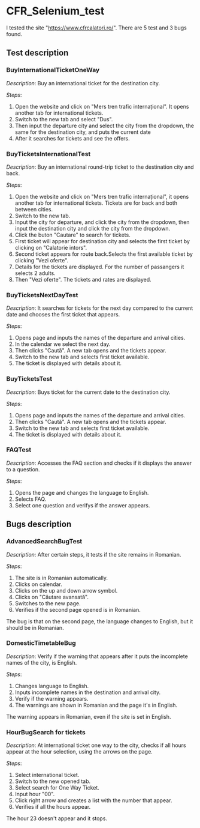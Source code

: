 # CFR_Selenium_test
I tested the site "https://www.cfrcalatori.ro/". There are 5 test and 3 bugs found.

## Test description
### BuyInternationalTicketOneWay
_Description_: Buy an international ticket for the destination city.

_Steps_:
1. Open the website and click on "Mers tren trafic internațional". It opens another tab for international tickets.
1. Switch to the new tab and select "Dus".
1. Then input the departure city and select the city from the dropdown, the same for the destination city, and puts the current date 
1. After it searches for tickets and see the offers.

### BuyTicketsInternationalTest
_Description_: Buy an international round-trip ticket to the destination city and back.

_Steps_:
1. Open the website and click on "Mers tren trafic internațional", it opens another tab for international tickets. Tickets are for back and both between cities.
1. Switch to the new tab.
1. Input the city for departure, and click the city from the dropdown, then input the destination city and click the city from the dropdown.
1. Click the buton "Cautare" to search for tickets.
1. First ticket will appear for destination city and selects the first ticket by clicking on "Calatorie intors".
1. Second ticket appears for route back.Selects the first available ticket by clicking "Vezi oferte".
1. Details for the tickets are displayed. For the number of passangers it selects 2 adults.
1. Then "Vezi oferte". The tickets and rates are displayed.

### BuyTicketsNextDayTest
_Description_: It searches for tickets for the next day compared to the current date and chooses the first ticket that appears.

_Steps_:
1. Opens page and inputs the names of the departure and arrival cities.
1. In the calendar we select the next day.
1. Then clicks "Caută". A new tab opens and the tickets appear.
1. Switch to the new tab and selects first ticket available.
1. The ticket is displayed with details about it.

### BuyTicketsTest
_Description_: Buys ticket for the current date to the destination city.

_Steps_:
1. Opens page and inputs the names of the departure and arrival cities.
1. Then clicks "Caută". A new tab opens and the tickets appear.
1. Switch to the new tab and selects first ticket available.
1. The ticket is displayed with details about it.


### FAQTest
_Description_: Accesses the FAQ section and checks if it displays the answer to a question.

_Steps_:
1. Opens the page and changes the language to English.
1. Selects FAQ.
1. Select one question and verifys if the answer appears.

## Bugs description

### AdvancedSearchBugTest
_Description_: After certain steps, it tests if the site remains in Romanian.

_Steps_:
1. The site is in Romanian automatically.
1. Clicks on calendar.
1. Clicks on the up and down arrow symbol.
1. Clicks on "Căutare avansată".
1. Switches to the new page.
1. Verifies if the second page opened is in Romanian.

The bug is that on the second page, the language changes to English, but it should be in Romanian.

### DomesticTimetableBug
_Description_: Verify if the warning that appears after it puts the incomplete names of the city, is English.

_Steps_:
1. Changes language to English.
1. Inputs incomplete names in the destination and arrival city.
1. Verify if the warning appears.
1. The warnings are shown in Romanian and the page it's in English.

The warning appears in Romanian, even if the site is set in English.

### HourBugSearch for tickets
_Description_: At international ticket one way to the city, checks if all hours appear at the hour selection, using the arrows on the page.

_Steps_:
1. Select international ticket.
1. Switch to the new opened tab.
1. Select search for One Way Ticket.
1. Input hour "00".
1. Click right arrow and creates a list with the number that appear.
1. Verifies if all the hours appear.

The hour 23 doesn't appear and it stops.
